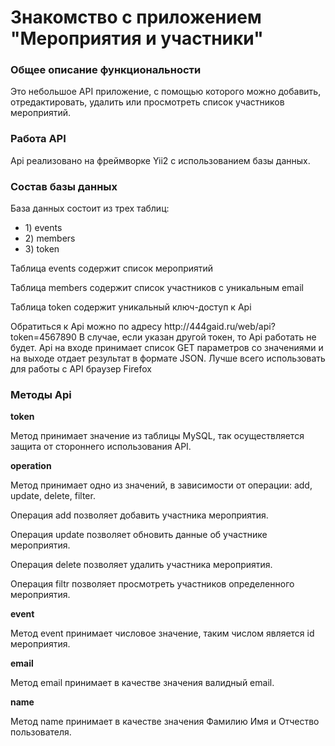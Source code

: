 <h1>Знакомство с приложением "Мероприятия и участники"</h1>
<h3>Общее описание функциональности</h3>
<p>Это небольшое API приложение, с помощью которого можно добавить, отредактировать, удалить или просмотреть список участников мероприятий.
</p>
<h3>Работа API</h3>

<p> Api реализовано на фреймворке Yii2 с использованием базы данных.
</p>
    <h3>Состав базы данных</h3>
    <p>База данных состоит из трех таблиц:</p>
    <ul>
 <li>1) events</li>
 <li>2) members</li>
 <li>3) token</li>
 </ul>
    <p>Таблица events содержит список мероприятий</p>
    <p>Таблица members содержит список участников с уникальным email</p>
    <p>Таблица token содержит уникальный ключ-доступ к Api</p>
<p> Обратиться к Api можно по адресу http://444gaid.ru/web/api?token=4567890
    В случае, если указан другой токен, то Api работать не будет.
    Api на входе принимает список GET параметров со значениями и на выходе отдает результат в формате JSON.
    Лучше всего использовать для работы с API браузер Firefox</p>
    <h3>Методы Api</h3>
    <strong>token</strong>
    <p>Метод принимает значение из таблицы MySQL, так осуществляется защита от стороннего использования API.</p>
    <strong>operation</strong>
    <p>Метод принимает одно из значений, в зависимости от операции: add, update, delete, filter.</p>
    <p>Операция add позволяет добавить участника мероприятия.</p>
    <p>Операция update позволяет обновить данные об участнике мероприятия.</p>
    <p>Операция delete позволяет удалить участника мероприятия.</p>
    <p>Операция filtr позволяет просмотреть участников определенного мероприятия.</p>
    <strong>event</strong>
   <p> Метод event принимает числовое значение, таким числом является id мероприятия.</p>
    <strong>email</strong>
   <p> Метод email принимает в качестве значения валидный email.</p>
    <strong>name</strong>
   <p> Метод name принимает в качестве значения Фамилию Имя и Отчество пользователя.</p>
    
    
